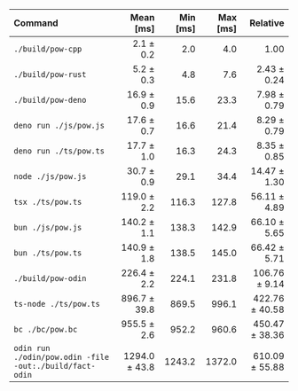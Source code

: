 | Command | Mean [ms] | Min [ms] | Max [ms] | Relative |
|:---|---:|---:|---:|---:|
| `./build/pow-cpp` | 2.1 ± 0.2 | 2.0 | 4.0 | 1.00 |
| `./build/pow-rust` | 5.2 ± 0.3 | 4.8 | 7.6 | 2.43 ± 0.24 |
| `./build/pow-deno` | 16.9 ± 0.9 | 15.6 | 23.3 | 7.98 ± 0.79 |
| `deno run ./js/pow.js` | 17.6 ± 0.7 | 16.6 | 21.4 | 8.29 ± 0.79 |
| `deno run ./ts/pow.ts` | 17.7 ± 1.0 | 16.3 | 24.3 | 8.35 ± 0.85 |
| `node ./js/pow.js` | 30.7 ± 0.9 | 29.1 | 34.4 | 14.47 ± 1.30 |
| `tsx ./ts/pow.ts` | 119.0 ± 2.2 | 116.3 | 127.8 | 56.11 ± 4.89 |
| `bun ./js/pow.js` | 140.2 ± 1.1 | 138.3 | 142.9 | 66.10 ± 5.65 |
| `bun ./ts/pow.ts` | 140.9 ± 1.8 | 138.5 | 145.0 | 66.42 ± 5.71 |
| `./build/pow-odin` | 226.4 ± 2.2 | 224.1 | 231.8 | 106.76 ± 9.14 |
| `ts-node ./ts/pow.ts` | 896.7 ± 39.8 | 869.5 | 996.1 | 422.76 ± 40.58 |
| `bc ./bc/pow.bc` | 955.5 ± 2.6 | 952.2 | 960.6 | 450.47 ± 38.36 |
| `odin run ./odin/pow.odin -file -out:./build/fact-odin` | 1294.0 ± 43.8 | 1243.2 | 1372.0 | 610.09 ± 55.88 |
